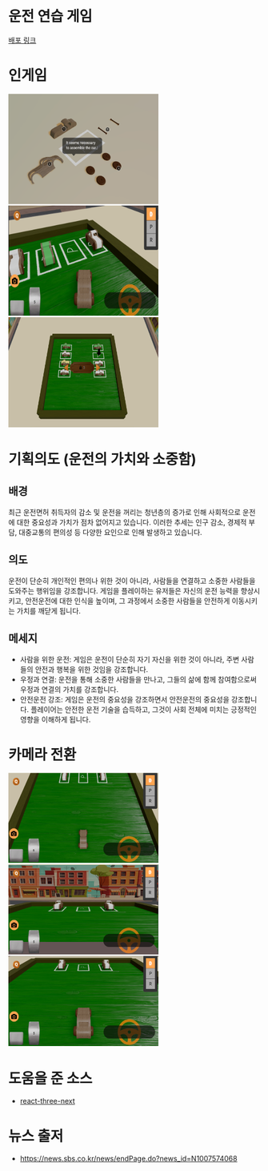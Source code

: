 # 운전 연습 게임

[배포 링크](https://car-drive-practice.vercel.app/)

# 인게임

<img src="./resource-readme/01.png" alt="intro" width="300" height="220"><img src="./resource-readme/00.png" alt="intro" width="300" height="220"><img src="./resource-readme/02.png" alt="intro" width="300" height="220">

# 기획의도 (운전의 가치와 소중함)

## 배경

최근 운전면허 취득자의 감소 및 운전을 꺼리는 청년층의 증가로 인해 사회적으로 운전에 대한 중요성과 가치가 점차 없어지고 있습니다. 이러한 추세는 인구 감소, 경제적 부담, 대중교통의 편의성 등 다양한 요인으로 인해 발생하고 있습니다.

## 의도

운전이 단순히 개인적인 편의나 위한 것이 아니라, 사람들을 연결하고 소중한 사람들을 도와주는 행위임을 강조합니다. 게임을 플레이하는 유저들은 자신의 운전 능력을 향상시키고, 안전운전에 대한 인식을 높이며, 그 과정에서 소중한 사람들을 안전하게 이동시키는 가치를 깨닫게 됩니다.

## 메세지

- 사람을 위한 운전: 게임은 운전이 단순히 자기 자신을 위한 것이 아니라, 주변 사람들의 안전과 행복을 위한 것임을 강조합니다.
- 우정과 연결: 운전을 통해 소중한 사람들을 만나고, 그들의 삶에 함께 참여함으로써 우정과 연결의 가치를 강조합니다.
- 안전운전 강조: 게임은 운전의 중요성을 강조하면서 안전운전의 중요성을 강조합니다. 플레이어는 안전한 운전 기술을 습득하고, 그것이 사회 전체에 미치는 긍정적인 영향을 이해하게 됩니다.

# 카메라 전환

<img src="./resource-readme/03.png" alt="intro" width="300" height="180"><img src="./resource-readme/04.png" alt="intro" width="300" height="180"><img src="./resource-readme/05.png" alt="intro" width="300" height="180">

# 도움을 준 소스

- [react-three-next](https://github.com/pmndrs/react-three-next)

# 뉴스 출저

- https://news.sbs.co.kr/news/endPage.do?news_id=N1007574068
